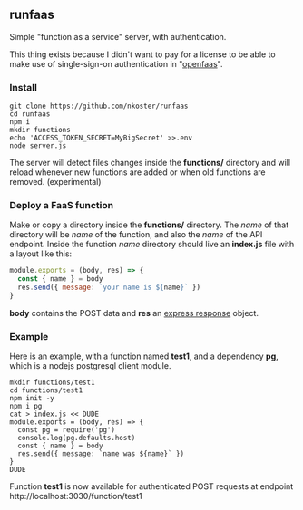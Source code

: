 ## runfaas

Simple "function as a service" server, with authentication.

This thing exists because I didn't want to pay for a license to be able to make use of single-sign-on authentication in "[openfaas](https://docs.openfaas.com/openfaas-pro/sso/)".

### Install

```
git clone https://github.com/nkoster/runfaas
cd runfaas
npm i
mkdir functions
echo 'ACCESS_TOKEN_SECRET=MyBigSecret' >>.env
node server.js
```

The server will detect files changes inside the **functions/** directory
and will reload whenever new functions are added or when old functions are removed. (experimental)

### Deploy a FaaS function

Make or copy a directory inside the **functions/** directory.
The *name* of that directory will be *name* of the function, and also the *name* of the API endpoint.
Inside the function *name* directory should live an **index.js** file with a layout like this:

```javascript
module.exports = (body, res) => {
  const { name } = body
  res.send({ message: `your name is ${name}` })
}
```

**body** contains the POST data and **res** an [express response](https://expressjs.com/en/api.html#res) object.

### Example

Here is an example, with a function named **test1**, and a dependency **pg**, which is a nodejs postgresql client module.

```
mkdir functions/test1
cd functions/test1
npm init -y
npm i pg
cat > index.js << DUDE
module.exports = (body, res) => {
  const pg = require('pg')
  console.log(pg.defaults.host)
  const { name } = body
  res.send({ message: `name was ${name}` })
}
DUDE
```

Function **test1** is now available for authenticated POST requests at endpoint http://localhost:3030/function/test1
